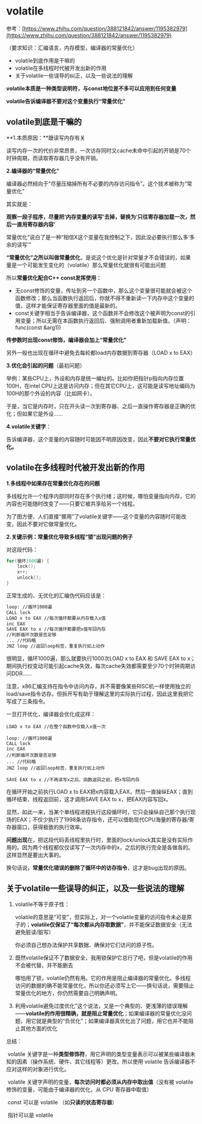 # volatile

参考：[https://www.zhihu.com/question/388121842/answer/1195382979](https://www.zhihu.com/question/388121842/answer/1195382979)

（要求知识：汇编语言，内存模型，编译器的常量优化）

* volatile到底作用是干嘛的
* volatile在多线程时代被开发出新的作用
* 关于volatile一些误导的纠正，以及一些说法的理解

**volatile本质是一种类型说明符，与const地位差不多可以应用到任何变量**

**volatile告诉编译器不要对这个变量执行“常量优化”**

## volatile到底是干嘛的

**1.本质原因：**跟读写内存有关

读写内存一次的代价非常昂贵，一次访存同时又cache未命中引起的开销是70个时钟周期，而读取寄存器几乎没有开销。

**2.编译器的“常量优化”**

编译器必然倾向于“尽量压缩掉所有不必要的内存访问指令”。这个技术被称为“常量优化”

其实就是：

**观察一段子程序，尽量把‘内存变量的读写’去掉，替换为‘只往寄存器加载一次，然后一直用寄存器内容’**

常量优化”说白了是一种“相信X这个变量在我控制之下，因此没必要执行那么多‘多余的读写’”

**“常量优化”之所以叫做常量优化**，是说这个优化是针对常量才不会错误的，如果量是一个可能发生变化的（volatile）那么常量优化就很有可能出问题

所以**常量优化配合C++ const发挥使用：**

* 无const修饰的变量，传址到另一个函数中，那么这个变量很可能就会被这个函数修改；那么当函数执行返回后，你就不得不重新读一下内存中这个变量的值，这样才能保证寄存器里面的值是最新的。
* const关键字相当于告诉编译器，这个函数并不会修改这个被声明为const的引用变量；所以无需在本函数执行返回后、强制调用者重新加载新值。（声明：func\(const &arg1\)\)

**传参数时出现const修饰，编译器会加上“常量优化”**

另外一般也出现在循环中避免去每轮都load内存数据到寄存器（LOAD x to EAX）

**3.优化会引起的问题**（最初问题）

举例：某些CPU上，外设和内存是统一编址的。比如你把指针p指向内存位置100H，在intel CPU上这是访问内存；但在其它CPU上，这可能是读写地址编码为100H的那个外设的内容（比如网卡）。

于是，当它是内存时，只在开头读一次到寄存器、之后一直操作寄存器是正确的优化；但如果它是外设……

**4.volatile关键字**：

告诉编译器，这个变量的内容随时可能因不明原因改变，因此**不要对它执行常量优化。**

## volatile在多线程时代被开发出新的作用

**1.多线程中如果存在常量优化存在的问题**

多线程允许一个程序内部同时存在多个执行绪；这时候，哪怕变量指向内存，它的内容也可能随时改变了——只要它被共享给另一个线程。

为了图方便，人们直接“挪用”了volatile关键字——这个变量的内容随时可能改变，因此不要对它做常量优化。

**2.关键示例：常量优化导致多线程“锁”出现问题的例子**

对这段代码：

```cpp
for(循环1000遍) {
    lock();
    x++;
    unlock();
}
```

正常生成的、无优化的汇编伪代码应该是：

```bash
loop: //循环1000遍
CALL lock
LOAD x to EAX //每次循环都要从内存载入x值
inc EAX
SAVE EAX to x //每次循环都要把x值写回内存
//判断循环次数是否足够
... //代码略
JNZ loop //返回loop标签，重复执行如上动作
```

很明显，循环1000遍，那么就要执行1000次LOAD x to EAX 和 SAVE EAX to x；期间执行权变动可能引起cache失效，每次cache失效都需要至少70个时钟周期访问DDR……

注意，x86汇编支持在指令中访问内存，并不需要像某些RISC机一样使用独立的load/save指令访存。但拆开写有助于理解这里的实际执行过程，因此这里我把它写成了三条指令。

一旦打开优化，编译器会优化成这样：

```text
LOAD x to EAX //在整个函数中仅载入x值一次

loop: //循环1000遍
CALL lock
inc EAX
//判断循环次数是否足够
... //代码略
JNZ loop //返回loop标签，重复执行如上动作

SAVE EAX to x //不再读写x之后、函数返回之前，把x写回内存
```

在循环开始之前执行LOAD x to EAX把x内容载入EAX，然后一直操纵EAX；直到循环结束、线程返回前，这才调用SAVE EAX to x，把EAX内容写回x。

显然，如此一来，当某个单线程进程执行这段循环时，它只会操纵自己那个执行现场的EAX；不仅少执行了1998条访存指令，还可以借助现代CPU海量的寄存器/寄存器窗口，获得极致的执行效率。

**问题出现**在，把这段代码丢线程里执行时，里面的lock/unlock其实是没有实际作用的。因为两个线程都仅仅读写了一次内存中的x，之后的执行完全是各做各的。这样显然是要出大事的。

换句话说，**常量优化错误的删除了循环中的访存指令**，这才是bug出现的原因。

## 关于volatile一些误导的纠正，以及一些说法的理解

1. volatile不等于原子性：

   volatile的意思是“可变”，但实际上，对一个volatile变量的访问指令未必是原子的；**volatile仅保证了“每次都从内存取数据”**，并不能保证数据安全（无法避免脏读/脏写）

   你必须自己想办法保护共享数据、确保对它们访问的原子性。

2. 既然volatile保证不了数据安全，我用锁保护它总行了吧，但是volatile的作用不会被代替，并不能删去

   哪怕用了锁，volatile仍然有用。它的作用是阻止编译器的常量优化。多线程访问的数据的确不能常量优化，所以你还必须写上它——换句话说，需要阻止常量优化的地方，你仍然需要自己明确声明。

3. 利用volatile避免过度优化”这个说法，又是一个典型的、更浅薄的错误理解——**volatile的作用很精确，就是阻止常量优化**；如果编译器的常量优化没问题，用它就是典型的“负优化”；如果编译器真优化出了问题，用它也并不能阻止其他方面的优化

总结：

​ volatile 关键字是一种**类型修饰符**，用它声明的类型变量表示可以被某些编译器未知的因素（操作系统、硬件、其它线程等）更改。所以使用 volatile 告诉编译器不应对这样的对象进行优化。

​ volatile 关键字声明的变量，**每次访问时都必须从内存中取出值**（没有被 volatile 修饰的变量，可能由于编译器的优化，从 CPU 寄存器中取值）

​ const 可以是 volatile （如**只读的状态寄存器**）

​ 指针可以是 volatile


